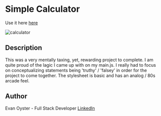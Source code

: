 # Simple Calculator

Use it here [here](https://quietoutthere.github.io/calculator/)

![calculator](https://user-images.githubusercontent.com/108839805/203650176-fa34b75d-1654-48c8-889c-5f03708d8ff9.png)

## Description

This was a very mentally taxing, yet, rewarding project to complete. I am quite proud of the lagic I came up with on my main.js. I really had to focus on conceptualizing statements being 'truthy' / 'falsey' in order for the project to come together. The stylesheet is basic and has an analog / 80s arcade feel.

## Author
Evan Oyster - Full Stack Developer
[LinkedIn](https://www.linkedin.com/feed/)
